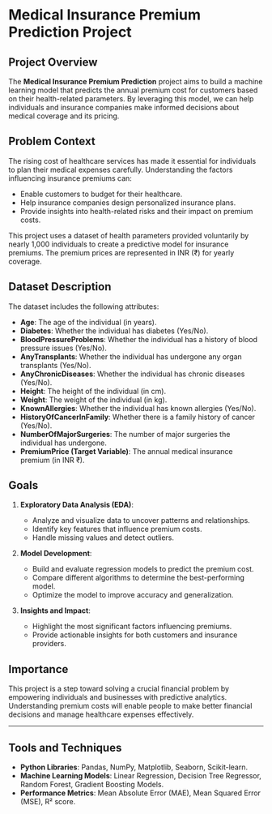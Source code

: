 # Medical Insurance Premium Prediction Project

## Project Overview
The **Medical Insurance Premium Prediction** project aims to build a machine learning model that predicts the annual premium cost for customers based on their health-related parameters. By leveraging this model, we can help individuals and insurance companies make informed decisions about medical coverage and its pricing.

## Problem Context
The rising cost of healthcare services has made it essential for individuals to plan their medical expenses carefully. Understanding the factors influencing insurance premiums can:
- Enable customers to budget for their healthcare.
- Help insurance companies design personalized insurance plans.
- Provide insights into health-related risks and their impact on premium costs.

This project uses a dataset of health parameters provided voluntarily by nearly 1,000 individuals to create a predictive model for insurance premiums. The premium prices are represented in INR (₹) for yearly coverage.

## Dataset Description
The dataset includes the following attributes:  
- **Age**: The age of the individual (in years).  
- **Diabetes**: Whether the individual has diabetes (Yes/No).  
- **BloodPressureProblems**: Whether the individual has a history of blood pressure issues (Yes/No).  
- **AnyTransplants**: Whether the individual has undergone any organ transplants (Yes/No).  
- **AnyChronicDiseases**: Whether the individual has chronic diseases (Yes/No).  
- **Height**: The height of the individual (in cm).  
- **Weight**: The weight of the individual (in kg).  
- **KnownAllergies**: Whether the individual has known allergies (Yes/No).  
- **HistoryOfCancerInFamily**: Whether there is a family history of cancer (Yes/No).  
- **NumberOfMajorSurgeries**: The number of major surgeries the individual has undergone.  
- **PremiumPrice (Target Variable)**: The annual medical insurance premium (in INR ₹).

## Goals
1. **Exploratory Data Analysis (EDA)**:  
   - Analyze and visualize data to uncover patterns and relationships.
   - Identify key features that influence premium costs.
   - Handle missing values and detect outliers.
   
2. **Model Development**:  
   - Build and evaluate regression models to predict the premium cost.
   - Compare different algorithms to determine the best-performing model.
   - Optimize the model to improve accuracy and generalization.

3. **Insights and Impact**:  
   - Highlight the most significant factors influencing premiums.
   - Provide actionable insights for both customers and insurance providers.

## Importance
This project is a step toward solving a crucial financial problem by empowering individuals and businesses with predictive analytics. Understanding premium costs will enable people to make better financial decisions and manage healthcare expenses effectively.

---

## Tools and Techniques
- **Python Libraries**: Pandas, NumPy, Matplotlib, Seaborn, Scikit-learn.
- **Machine Learning Models**: Linear Regression, Decision Tree Regressor, Random Forest, Gradient Boosting Models.
- **Performance Metrics**: Mean Absolute Error (MAE), Mean Squared Error (MSE), R² score.
